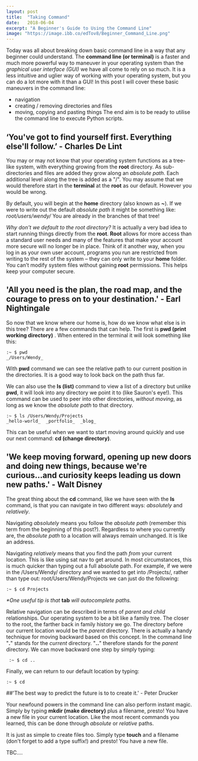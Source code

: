 ```yaml
---
layout: post
title:  "Taking Command"
date:   2018-06-04
excerpt: "A Beginner's Guide to Using the Command Line"
image: "https://image.ibb.co/edTov8/Beginner_Command_Line.png"
---
```


Today was all about breaking down basic command line in a way that any beginner could understand.
The __command line (or terminal)__ is a faster and much more powerful way to maneuver in your operating system than the _graphical user interface (GUI)_ we have all come to rely on so much. It is a less intuitive and uglier way of working with your operating system, but you can do a lot more with it than a GUI! In this post I will cover these basic maneuvers in the command line:
*   navigation
*   creating / removing directories and files
*   moving, copying and pasting things
The end aim is to be ready to utilise the command line to execute Python scripts.

## ‘You've got to find yourself first. Everything else'll follow.’ - Charles De Lint

You may or may not know that your operating system functions as a tree-like system, with everything growing from the __root__ directory. As sub-directories and files are added they grow along an _absolute path_. Each additional level along the tree is added as a "/".
You may assume that we would therefore start in the __terminal__ at the __root__ as our default. However you would be wrong.

By default, you will begin at the __home__ directory (also known as __~__). If we were to write out the default _absolute path_ it might be something like: _root/users/wendy/_
You are already in the branches of that tree!

_Why don't we default to the root directory?_
It is actually a very bad idea to start running things directly from the __root__. __Root__ allows for more access than a standard user needs and many of the features that make your account more secure will no longer be in place. Think of it another way, when you log in as your own user account, programs you run are restricted from writing to the rest of the system – they can only write to your __home__ folder. You can’t modify system files without gaining __root__ permissions. This helps keep your computer secure.

## 'All you need is the plan, the road map, and the courage to press on to your destination.' - Earl Nightingale

So now that we know where our home is, how do we know what else is in this tree? There are a few commands that can help. The first is __pwd (print working directory)__ . When entered in the terminal it will look something like this:

    :~ $ pwd
    _/Users/Wendy_

With __pwd__ command we can see the relative path to our current position in the directories. It is a good way to look back on the path thus far.

We can also use the __ls (list)__ command to view a list of a directory but unlike __pwd__, it will look into any directory we point it to (like Sauron's eye!). This command can be used to peer into other directories, _without moving_, as long as we know the _absolute path_ to that directory.

    :~ $ ls /Users/Wendy/Projects
    _hello-world_  _portfolio_  _blog_

This can be useful when we want to start moving around quickly and use our next command: __cd (change directory)__.

## 'We keep moving forward, opening up new doors and doing new things, because we're curious...and curiosity keeps leading us down new paths.' - Walt Disney

The great thing about the __cd__ command, like we have seen with the __ls__ command, is that you can navigate in two different ways: _absolutely_ and _relatively_.

Navigating _absolutely_ means you follow the _absolute path_ (remember this term from the beginning of this post?). Regardless to where you currently are, the _absolute path_ to a location will always remain unchanged. It is like an address.

Navigating _relatively_ means that you find the path _from_ your current location. This is like using sat nav to get around. In most circumstances, this is much quicker than typing out a full absolute path. For example, if we were in the /Users/Wendy/ directory and we wanted to get into /Projects/, rather than type out: root/Users/Wendy/Projects we can just do the following:

    :~ $ cd Projects

_*One useful tip is that_ __tab__ _will autocomplete paths._

Relative navigation can be described in terms of _parent and child_ relationships. Our operating system to be a bit like a family tree. The closer to the root, the farther back in family history we go. The directory before our current location would be the _parent_ directory. There is actually a handy technique for moving backward based on this concept. In the command line "__.__" stands for the _current_ directory. "__..__" therefore stands for the _parent_ directory. We can move backward one step by simply typing:

     :~ $ cd ..

Finally, we can return to our default location by typing:

    :~ $ cd

##'The best way to predict the future is to to create it.' - Peter Drucker

Your newfound powers in the command line can also perform instant magic. Simply by typing __mkdir (make directory)__ plus a filename, presto! You have a new file in your current location. Like the most recent commands you learned, this can be done through _absolute_ or _relative_ paths.

It is just as simple to create files too. Simply type __touch__ and a filename (don't forget to add a type suffix!) and presto! You have a new file.

TBC....
